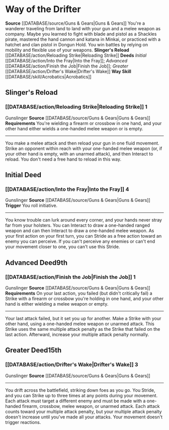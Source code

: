 ﻿---
id: '1'
name: Way of the Drifter
rarity: Common
rus_type_level: null
source: '[[DATABASE/source/Guns & Gears|Guns & Gears]]'
trait: null
type: Gunslinger Way

---
# Way of the Drifter

**Source** [[DATABASE/source/Guns & Gears|Guns & Gears]]
You're a wanderer traveling from land to land with your gun and a melee weapon as company. Maybe you learned to fight with blade and pistol as a Shackles pirate, mastered the hand cannon and katana in Minkai, or practiced with a hatchet and clan pistol in Dongun Hold. You win battles by relying on mobility and flexible use of your weapons.
**Slinger's Reload** [[DATABASE/action/Reloading Strike|Reloading Strike]]
**Deeds** _Initial_ [[DATABASE/action/Into the Fray|Into the Fray]]; _Advanced_ [[DATABASE/action/Finish the Job|Finish the Job]]; _Greater_ [[DATABASE/action/Drifter's Wake|Drifter's Wake]]
**Way Skill** [[DATABASE/skill/Acrobatics|Acrobatics]]

## Slinger's Reload

### [[DATABASE/action/Reloading Strike|Reloading Strike]] <span class="action-icon">1</span>

<span class="item-trait">Gunslinger</span>
**Source** [[DATABASE/source/Guns & Gears|Guns & Gears]]
**Requirements** You're wielding a firearm or crossbow in one hand, and your other hand either wields a one-handed melee weapon or is empty.

---
You make a melee attack and then reload your gun in one fluid movement. Strike an opponent within reach with your one-handed melee weapon (or, if your other hand is empty, with an unarmed attack), and then Interact to reload. You don't need a free hand to reload in this way.

## Initial Deed

### [[DATABASE/action/Into the Fray|Into the Fray]] <span class="action-icon">4</span>

<span class="item-trait">Gunslinger</span>
**Source** [[DATABASE/source/Guns & Gears|Guns & Gears]]
**Trigger** You roll initiative.

---
You know trouble can lurk around every corner, and your hands never stray far from your holsters. You can Interact to draw a one-handed ranged weapon and can then Interact to draw a one-handed melee weapon. As your first action on your first turn, you can Stride as a free action toward an enemy you can perceive. If you can't perceive any enemies or can't end your movement closer to one, you can't use this Stride.

## Advanced Deed<span class="item-type">9th</span>

### [[DATABASE/action/Finish the Job|Finish the Job]] <span class="action-icon">1</span>

<span class="item-trait">Gunslinger</span>
**Source** [[DATABASE/source/Guns & Gears|Guns & Gears]]
**Requirements** On your last action, you failed (but didn't critically fail) a Strike with a firearm or crossbow you're holding in one hand, and your other hand is either wielding a melee weapon or empty.

---
Your last attack failed, but it set you up for another. Make a Strike with your other hand, using a one-handed melee weapon or unarmed attack. This Strike uses the same multiple attack penalty as the Strike that failed on the last action. Afterward, increase your multiple attack penalty normally.

## Greater Deed<span class="item-type">15th</span>

### [[DATABASE/action/Drifter's Wake|Drifter's Wake]] <span class="action-icon">3</span>

<span class="item-trait">Gunslinger</span>
**Source** [[DATABASE/source/Guns & Gears|Guns & Gears]]

---
You drift across the battlefield, striking down foes as you go. You Stride, and you can Strike up to three times at any points during your movement. Each attack must target a different enemy and must be made with a one-handed firearm, crossbow, melee weapon, or unarmed attack. Each attack counts toward your multiple attack penalty, but your multiple attack penalty doesn't increase until you've made all your attacks. Your movement doesn't trigger reactions.